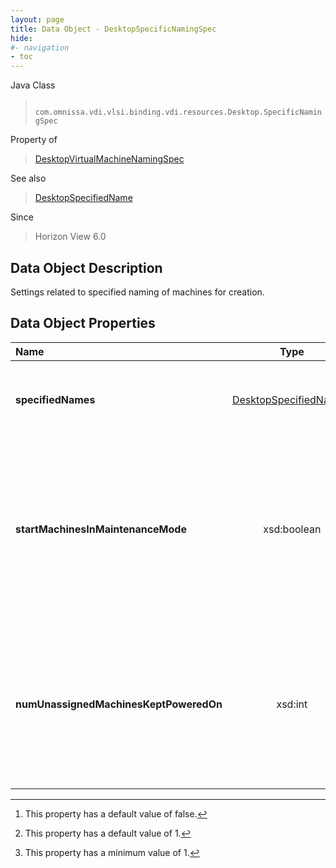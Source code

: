 ```yaml
---
layout: page
title: Data Object - DesktopSpecificNamingSpec
hide:
#- navigation
- toc
---
```






Java Class
> ` com.omnissa.vdi.vlsi.binding.vdi.resources.Desktop.SpecificNamingSpec`

Property of
> [DesktopVirtualMachineNamingSpec](vdi.resources.Desktop.VirtualMachineNamingSpec.md#field_detail)

See also
> [DesktopSpecifiedName](vdi.resources.Desktop.SpecifiedName.md)

Since
> Horizon View 6.0


## Data Object Description

Settings related to specified naming of machines for creation.

## Data Object Properties

 Name | Type | Description
:---|:---:|:---
**specifiedNames**| [DesktopSpecifiedName[]](vdi.resources.Desktop.SpecifiedName.md)|  Initial specified names of machines in the desktop.
**startMachinesInMaintenanceMode**|  xsd:boolean|  Allows virtual machines to be customized manually before users can log in and access them. This mode must be exited manually. [^5]
**numUnassignedMachinesKeptPoweredOn**|  xsd:int|  Number of unassigned machines kept powered on. This value must be less than or equal to the number of specified names. [^10] [^8]


 


[^5]: This property has a default value of false.
[^8]: This property has a minimum value of 1.
[^10]: This property has a default value of 1.
